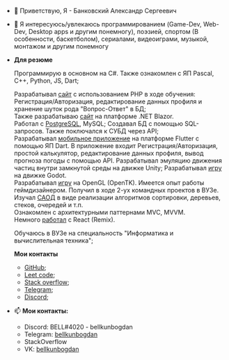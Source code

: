 - 👋 Приветствую, Я - Банковский Александр Сергеевич
- 👀 Я интересуюсь/увлекаюсь программированием (Game-Dev, Web-Dev, Desktop apps и другим понемногу), поэзией, спортом (В особенности, баскетболом), сериалами, видеоиграми, музыкой, монтажом и другим понемногу

- **Для резюме**
  
  Программирую в основном на C#. Также ознакомлен с ЯП Pascal, C++, Python, JS, Dart;  

  Разрабатывал [сайт](https://github.com/NemoNology/WEB-Programming) с использованием PHP в ходе обучения: Регистрация/Авторизация, редактирование данных профиля и хранение шуток рода "Вопрос-Ответ" в БД;  
  Также разрабатываю [сайт](https://github.com/NemoNology/WebAnimEdit) на платформе .NET Blazor.  
  Работал с [PostgreSQL](https://github.com/NemoNology/DB/tree/main/Lab-s), MySQL; Создавал БД с помощью SQL-запросов. Также поключался к СУБД через API;  
  Разрабатывал [мобильное приложение](https://github.com/NemoNology/MobileApplication) на платформе Flutter с помощью ЯП Dart. В приложение входит Регистрация/Авторизация, простой калькулятор, редактирование данных профиля, вывод прогноза погоды с помощью API.
  Разрабатывал эмуляцию движения частиц внутри замкнутой среды на движке Unity;
  Разрабатывал [игру](https://github.com/NemoNology/Interactive-graphic-systems/tree/main/Lab-s/3) на движке Godot.  
  Разрабатывал [игру](https://github.com/NemoNology/Interactive-graphic-systems/tree/main/Lab-s/2) на OpenGL (OpenTK).
  Имеется опыт работы геймдизайнером. Получил в ходе 2-ух командных проектов в ВУЗе.  
  Изучал [САОД](https://github.com/NemoNology/SDPA) в виде реализации алгоритмов сортировки, деревьев, стеков, очередей и т.п.  
  Ознакомлен с архитектурными паттернами MVC, MVVM.  
  Немного [работал](https://github.com/NemoNology/WebAnimEdit/commit/4bfabff01d3573ae18a338dce56d221badfa227f) с React (Remix).  
  
  Обучаюсь в ВУЗе на специальность "Информатика и вычислительная техника";

  **Мои контакты**

  - [GitHub](https://github.com/NemoNology/);
  - [Leet code](https://leetcode.com/u/NemoNology/);
  - [Stack overflow](https://stackoverflow.com/users/23841077/nemonology);
  - [Telegram](https://t.me/bellkunbogdan);
  - [Discord](https://discord.com/users/411445720374050818);

- 📫 **Мои контакты:**

  - Discord: BELL#4020 - bellkunbogdan
  - Telegram: [bellkunbogdan](t.me/bellkunbogdan)
  - StackOverflow
  - VK: [bellkunbogdan](vk.com/bellkunbogdan)
